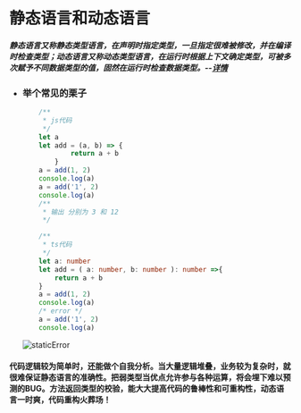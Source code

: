 # 静态语言和动态语言
#### *静态语言又称静态类型语言，在声明时指定类型，一旦指定很难被修改，并在编译时检查类型；动态语言又称动态类型语言，在运行时根据上下文确定类型，可被多次赋予不同数据类型的值，固然在运行时检查数据类型。--[详情](https://blog.csdn.net/suchang1127/article/details/49299527)*
* ### 举个常见的栗子
    ```JavaScript
        /**
         * js代码
         */
        let a
        let add = (a, b) => {
                return a + b
            }
        a = add(1, 2)
        console.log(a)
        a = add('1', 2)
        console.log(a)
        /**
         * 输出 分别为 3 和 12
         */
    ```
    ```TypeScript
        /**
         * ts代码
         */
        let a: number 
        let add = ( a: number, b: number ): number =>{
            return a + b
        }
        a = add(1, 2)
        console.log(a)
        /* error */
        a = add('1', 2)
        console.log(a)
    ```
    ![staticError](../../img/1528617280512.png)
#### 代码逻辑较为简单时，还能做个自我分析。当大量逻辑堆叠，业务较为复杂时，就很难保证静态语言的准确性。把弱类型当优点允许参与各种运算，将会埋下难以预测的BUG。方法返回类型的校验，能大大提高代码的鲁棒性和可重构性，动态语言一时爽，代码重构火葬场！